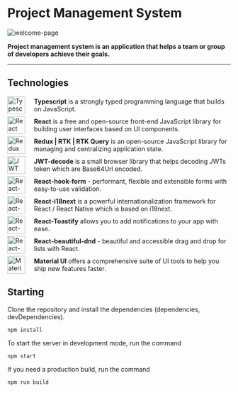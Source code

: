 # Project Management System

![welcome-page](https://user-images.githubusercontent.com/97596089/205495344-44dae316-de42-45ce-aa26-9d525710ec86.png)

**Project management system is an application that helps a team or group of developers achieve their goals.**

---

## Technologies

<div style="display:flex; align-items:center; gap: 20px; margin-bottom: 5px;">
  <img src="https://gleeful-arithmetic-daffb3.netlify.app/static/media/tech-ts.43f93a93047d6b5a73099e72d7bd4aea.svg" alt="Typescript" width="40"/>
  <span><strong>Typescript</strong> is a strongly typed programming language that builds on JavaScript.<span>
</div>
<div style="display:flex; align-items:center; gap: 20px; margin-bottom: 5px;">
  <img src="https://gleeful-arithmetic-daffb3.netlify.app/static/media/tech-react.9ef4fded48f44a31974ee42eff0e73a0.svg" alt="React" width="40"/>
  <span><strong>React</strong> is a free and open-source front-end JavaScript library for building user interfaces based on UI components.<span>
</div>
<div style="display:flex; align-items:center; gap: 20px; margin-bottom: 5px;">
  <img src="https://gleeful-arithmetic-daffb3.netlify.app/static/media/tech-redux.71f9dc0b2a98aa3758bba1a60f7b76ca.svg" alt="Redux" width="40"/>
  <span><strong>Redux | RTK | RTK Query</strong> is an open-source JavaScript library for managing and centralizing application state.<span>
</div>
<div style="display:flex; align-items:center; gap: 20px; margin-bottom: 5px;">
  <img src="https://gleeful-arithmetic-daffb3.netlify.app/static/media/tech-jwt.92f4abb36507ccc245e724aa4d20a3bd.svg" alt="JWT" width="40"/>
  <span><strong>JWT-decode</strong> is a small browser library that helps decoding JWTs token which are Base64Url encoded.<span>
</div>
<div style="display:flex; align-items:center; gap: 20px; margin-bottom: 5px;">
  <img src="https://gleeful-arithmetic-daffb3.netlify.app/static/media/tech-form.155c974a280906a03f5acc29ce4a6b5f.svg" alt="React-hook-form" width="40"/>
  <span><strong>React-hook-form</strong> - performant, flexible and extensible forms with easy-to-use validation.<span>
</div>
<div style="display:flex; align-items:center; gap: 20px; margin-bottom: 5px;">
  <img src="https://gleeful-arithmetic-daffb3.netlify.app/static/media/tech-i18next.fbe920dfe960f05cc4c62c881752de65.svg" alt="React-i18next" width="40"/>
  <span><strong>React-i18next</strong> is a powerful internationalization framework for React / React Native which is based on i18next.<span>
</div>
<div style="display:flex; align-items:center; gap: 20px; margin-bottom: 5px;">
  <img src="https://gleeful-arithmetic-daffb3.netlify.app/static/media/tech-toastify.8438e260d12916e302d5b71453777282.svg" alt="React-Toastify" width="40"/>
  <span><strong>React-Toastify</strong> allows you to add notifications to your app with ease.<span>
</div>
<div style="display:flex; align-items:center; gap: 20px; margin-bottom: 5px;">
  <img src="https://gleeful-arithmetic-daffb3.netlify.app/static/media/tech-dnd.bdf2df7c1bf02c80519d7c1477a91878.svg" alt="React-beautiful-dnd" width="40"/>
  <span><strong>React-beautiful-dnd</strong> - beautiful and accessible drag and drop for lists with React.<span>
</div>
<div style="display:flex; align-items:center; gap: 20px; margin-bottom: 5px;">
  <img src="https://gleeful-arithmetic-daffb3.netlify.app/static/media/tech-mui.164dcfd2712b4554715ce4fc9111d5cf.svg" alt="Material UI" width="40"/>
  <span><strong>Material UI</strong> offers a comprehensive suite of UI tools to help you ship new features faster.<span>
</div>

## Starting

Clone the repository and install the dependencies (dependencies, devDependencies).

`npm install`

To start the server in development mode, run the command

`npm start`

If you need a production build, run the command

`npm run build`
